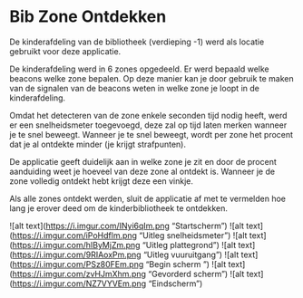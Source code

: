 
# Bib Zone Ontdekken

De kinderafdeling van de bibliotheek (verdieping -1) werd als locatie gebruikt voor deze applicatie.

De kinderafdeling werd in 6 zones opgedeeld. Er werd bepaald welke beacons welke zone bepalen. Op deze manier kan je door gebruik te maken van de signalen van de beacons weten in welke zone je loopt in de kinderafdeling.

Omdat het detecteren van de zone enkele seconden tijd nodig heeft, werd er een snelheidsmeter toegevoegd, deze zal op tijd laten merken wanneer je te snel beweegt. Wanneer je te snel beweegt, wordt per zone het procent dat je al ontdekte minder (je krijgt strafpunten).

De applicatie geeft duidelijk aan in welke zone je zit en door de procent aanduiding weet je hoeveel van deze zone al ontdekt is. 
Wanneer je de zone volledig ontdekt hebt krijgt deze een vinkje.

Als alle zones ontdekt werden, sluit de applicatie af met te vermelden hoe lang je erover deed om de kinderbibliotheek te ontdekken. 

![alt text](https://i.imgur.com/INyi6qIm.png “Startscherm”)
![alt text](https://i.imgur.com/iPoHdflm.png “Uitleg snelheidsmeter”)
![alt text](https://i.imgur.com/hIByMjZm.png “Uitleg plattegrond”)
![alt text](https://i.imgur.com/9RIAoxPm.png “Uitleg vuuruitgang”)
![alt text](https://i.imgur.com/PSz80FEm.png “Begin scherm ”)
![alt text](https://i.imgur.com/zvHJmXhm.png “Gevorderd scherm”)
![alt text](https://i.imgur.com/NZ7VYVEm.png “Eindscherm”)
